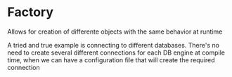 # Factory

Allows for creation of differente objects with the same behavior at runtime

A tried and true example is connecting to different databases. There's no need
to create several different connections for each DB engine at compile time,
when we can have a configuration file that will create the required connection
